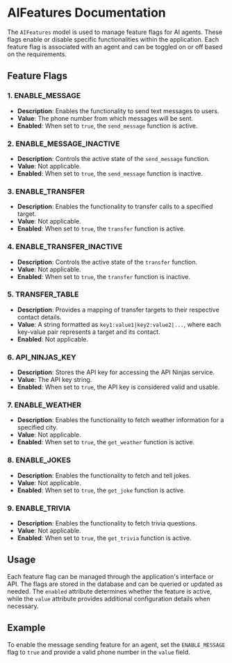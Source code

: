 # AIFeatures Documentation

The `AIFeatures` model is used to manage feature flags for AI agents. These flags enable or disable specific functionalities within the application. Each feature flag is associated with an agent and can be toggled on or off based on the requirements.

## Feature Flags

### 1. ENABLE_MESSAGE
- **Description**: Enables the functionality to send text messages to users.
- **Value**: The phone number from which messages will be sent.
- **Enabled**: When set to `true`, the `send_message` function is active.

### 2. ENABLE_MESSAGE_INACTIVE
- **Description**: Controls the active state of the `send_message` function.
- **Value**: Not applicable.
- **Enabled**: When set to `true`, the `send_message` function is inactive.

### 3. ENABLE_TRANSFER
- **Description**: Enables the functionality to transfer calls to a specified target.
- **Value**: Not applicable.
- **Enabled**: When set to `true`, the `transfer` function is active.

### 4. ENABLE_TRANSFER_INACTIVE
- **Description**: Controls the active state of the `transfer` function.
- **Value**: Not applicable.
- **Enabled**: When set to `true`, the `transfer` function is inactive.

### 5. TRANSFER_TABLE
- **Description**: Provides a mapping of transfer targets to their respective contact details.
- **Value**: A string formatted as `key1:value1|key2:value2|...`, where each key-value pair represents a target and its contact.
- **Enabled**: Not applicable.

### 6. API_NINJAS_KEY
- **Description**: Stores the API key for accessing the API Ninjas service.
- **Value**: The API key string.
- **Enabled**: When set to `true`, the API key is considered valid and usable.

### 7. ENABLE_WEATHER
- **Description**: Enables the functionality to fetch weather information for a specified city.
- **Value**: Not applicable.
- **Enabled**: When set to `true`, the `get_weather` function is active.

### 8. ENABLE_JOKES
- **Description**: Enables the functionality to fetch and tell jokes.
- **Value**: Not applicable.
- **Enabled**: When set to `true`, the `get_joke` function is active.

### 9. ENABLE_TRIVIA
- **Description**: Enables the functionality to fetch trivia questions.
- **Value**: Not applicable.
- **Enabled**: When set to `true`, the `get_trivia` function is active.

## Usage

Each feature flag can be managed through the application's interface or API. The flags are stored in the database and can be queried or updated as needed. The `enabled` attribute determines whether the feature is active, while the `value` attribute provides additional configuration details when necessary.

## Example

To enable the message sending feature for an agent, set the `ENABLE_MESSAGE` flag to `true` and provide a valid phone number in the `value` field.